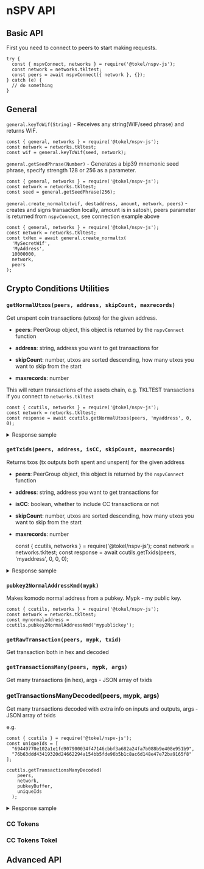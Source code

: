 # nSPV API

## Basic API

First you need to connect to peers to start making requests.

```
try {
  const { nspvConnect, networks } = require('@tokel/nspv-js');  
  const network = networks.tkltest;
  const peers = await nspvConnect({ network }, {});
} catch (e) {
  // do something
}

```
## General

`general.keyToWif(String)` - Receives any string(WIF/seed phrase) and returns WIF.

    const { general, networks } = require('@tokel/nspv-js');
    const network = networks.tkltest;
    const wif = general.keyToWif(seed, network);


`general.getSeedPhrase(Number)` - Generates a bip39 mnemonic seed phrase, specify strength 128 or 256 as a parameter.

    const { general, networks } = require('@tokel/nspv-js');
    const network = networks.tkltest;
    const seed = general.getSeedPhrase(256);

`general.create_normaltx(wif, destaddress, amount, network, peers)` - creates and signs transaction locally, amount is in satoshi, peers parameter is returned from `nspvConnect`, see connection example above

    const { general, networks } = require('@tokel/nspv-js');
    const network = networks.tkltest;
    const txHex = await general.create_normaltx(
      'MySecretWif',
      'MyAddress',
      10000000,
      network,
      peers
    );

## Crypto Conditions Utilities

### `getNormalUtxos(peers, address, skipCount, maxrecords)`

Get unspent coin transactions (utxos) for the given address.


- **peers**: PeerGroup object, this object is returned by the `nspvConnect` function
  
- **address**: string, address you want to get transactions for
  
- **skipCount**: number, utxos are sorted descending, how many utxos you want to skip from the start

- **maxrecords**: number



This will return transactions of the assets chain, e.g. TKLTEST transactions if you connect to `networks.tkltest`

    const { ccutils, networks } = require('@tokel/nspv-js');
    const network = networks.tkltest;
    const response = await ccutils.getNormalUtxos(peers, 'myaddress', 0, 0);

<details>
  <summary>Response sample</summary>

```

{
  respCode: 3,
  requestId: 4,
  utxos: [
    {
      txid: 'e38d7f9a0d5093a17513a467a8e3cf49bf97aa51d662b0cccfb391377e3b22c2',
      satoshis: 299980000,
      extradata: 0,
      vout: 2,
      height: 99084,
      script: <Buffer 76 a9 14 09 a7 c4 8f 0d b7 e8 b5 4b f4 49 4c 01 ed 66 b9 9f 32 16 a6 88 ac>,
      asm: 'OP_DUP OP_HASH160 09a7c48f0db7e8b54bf4494c01ed66b99f3216a6 OP_EQUALVERIFY OP_CHECKSIG'
    },
    {
      txid: '96ff02df7a79f06a2bf42530e739dca3b3f32768e546412168e4117483ca56e7',
      satoshis: 99870000,
      extradata: 0,
      vout: 2,
      height: 100161,
      script: <Buffer 76 a9 14 09 a7 c4 8f 0d b7 e8 b5 4b f4 49 4c 01 ed 66 b9 9f 32 16 a6 88 ac>,
      asm: 'OP_DUP OP_HASH160 09a7c48f0db7e8b54bf4494c01ed66b99f3216a6 OP_EQUALVERIFY OP_CHECKSIG'
    },
    {
      txid: '13aaf798ba63ef2852a231d58376581c05ad164d40c6116f65469aa2c60dd8f6',
      satoshis: 99980000,
      extradata: 0,
      vout: 2,
      height: 99090,
      script: <Buffer 76 a9 14 09 a7 c4 8f 0d b7 e8 b5 4b f4 49 4c 01 ed 66 b9 9f 32 16 a6 88 ac>,
      asm: 'OP_DUP OP_HASH160 09a7c48f0db7e8b54bf4494c01ed66b99f3216a6 OP_EQUALVERIFY OP_CHECKSIG'
    },
    {
      txid: '3f9e7dea3b89b2619e709c60c6fea5890a0c0657b8dc699ed932dda411259bfe',
      satoshis: 9199870000,
      extradata: 0,
      vout: 1,
      height: 96018,
      script: <Buffer 76 a9 14 09 a7 c4 8f 0d b7 e8 b5 4b f4 49 4c 01 ed 66 b9 9f 32 16 a6 88 ac>,
      asm: 'OP_DUP OP_HASH160 09a7c48f0db7e8b54bf4494c01ed66b99f3216a6 OP_EQUALVERIFY OP_CHECKSIG'
    }
  ],
  total: 9699700000,
  interest: 0,
  nodeheight: 120994,
  filter: 32767,
  CCflag: 0,
  skipcount: 0,
  coinaddr: <Buffer>
}
```

</details>

### `getTxids(peers, address, isCC, skipCount, maxrecords)` 

Returns txos (tx outputs both spent and unspent) for the given address

- **peers**: PeerGroup object, this object is returned by the `nspvConnect` function
- **address**: string, address you want to get transactions for
- **isCC**: boolean, whether to include CC transactions or not
- **skipCount**: number, utxos are sorted descending, how many utxos you want to skip from the start
- **maxrecords**: number


    const { ccutils, networks } = require('@tokel/nspv-js');
    const network = networks.tkltest;
    const response = await ccutils.getTxids(peers, 'myaddress', 0, 0, 0);


<details>
  <summary>Response sample</summary>

</details>

### `pubkey2NormalAddressKmd(mypk)` 

Makes komodo normal address from a pubkey. Mypk - my public key.

    const { ccutils, networks } = require('@tokel/nspv-js');
    const network = networks.tkltest;
    const mynormaladdress = ccutils.pubkey2NormalAddressKmd('mypublickey');

### `getRawTransaction(peers, mypk, txid)` 

Get transaction both in hex and decoded 

### `getTransactionsMany(peers, mypk, args)` 

Get many transactions (in hex), args - JSON array of txids

### getTransactionsManyDecoded(peers, mypk, args)

Get many transactions decoded with extra info on inputs and outputs, args - JSON array of txids
 
e.g. 

```
const { ccutils } = require('@tokel/nspv-js');
const uniqueIds = [
  "69449770e102a1e1fd907900034f47146cbbf3a682a24fa7b088b9e408e951b9",
  "76b63ddd43419320d24662294a154bb5fde96b5b1c8ac6d148e47e72ba9165f8"
];

ccutils.getTransactionsManyDecoded(
    peers,
    network,
    pubkeyBuffer,
    uniqueIds
  );
```


<details>
  <summary>Response sample</summary>

```
{
    "txid": "69449770e102a1e1fd907900034f47146cbbf3a682a24fa7b088b9e408e951b9",
    "recipients": ["RAAF8xJ7Ya9hferR3ibtQDJHBFCXY4CSJE", "RH6VbDu9kzndwZBWR6PHAfntkBM3crKvKK"],
    "senders": ["RH6VbDu9kzndwZBWR6PHAfntkBM3crKvKK"],
    "value": 1000000000,
    "fees": "10000",
    "ins": [
        {
            "hash": Buffer,
            "index": 0,
            "script": Buffer,
            "sequence": 4294967295,
            "witness": [],
            "txid": "e932fdacaa16906e1ad70c4bfe52779094c565cec52c69b3182cbe081cf9f94b",
            "tx": {
                "value": 600000000,
                "script": Buffer,
                "address": "RH6VbDu9kzndwZBWR6PHAfntkBM3crKvKK",
                "asm": "OP_DUP OP_HASH160 55bb0c93f279e815f9b792861e2a21ad18a23fde OP_EQUALVERIFY OP_CHECKSIG"
            }
        },
        {
            "hash": Buffer,
            "index": 0,
            "script": Buffer,
            "sequence": 4294967295,
            "witness": [],
            "txid": "19f0ec147502bdd012d89f471d8a175ea7e689611faaefe26a9eba3d4375b70f",
            "tx": {
                "value": 300000000,
                "script": Buffer,
                "address": "RH6VbDu9kzndwZBWR6PHAfntkBM3crKvKK",
                "asm": "OP_DUP OP_HASH160 55bb0c93f279e815f9b792861e2a21ad18a23fde OP_EQUALVERIFY OP_CHECKSIG"
            }
        },
        {
            "hash": Buffer,
            "index": 0,
            "script": Buffer,
            "sequence": 4294967295,
            "witness": [],
            "txid": "2a145529738c82be0516b3dd6c4229d1a98b946dd6b80f0152da7dcbed0d9f21",
            "tx": {
                "value": 150000000,
                "script": Buffer,
                "address": "RH6VbDu9kzndwZBWR6PHAfntkBM3crKvKK",
                "asm": "OP_DUP OP_HASH160 55bb0c93f279e815f9b792861e2a21ad18a23fde OP_EQUALVERIFY OP_CHECKSIG"
            }
        }
    ],
    "outs": [
        {
            "value": 1000000000,
            "script": Buffer,
            "address": "RAAF8xJ7Ya9hferR3ibtQDJHBFCXY4CSJE",
            "asm": "OP_DUP OP_HASH160 09a7c48f0db7e8b54bf4494c01ed66b99f3216a6 OP_EQUALVERIFY OP_CHECKSIG"
        },
        {
            "value": 49990000,
            "script": Buffer,
            "address": "RH6VbDu9kzndwZBWR6PHAfntkBM3crKvKK",
            "asm": "OP_DUP OP_HASH160 55bb0c93f279e815f9b792861e2a21ad18a23fde OP_EQUALVERIFY OP_CHECKSIG"
        }
    ]
}
```
</details>

### CC Tokens

### CC Tokens Tokel

## Advanced API 
